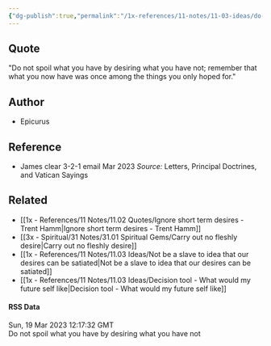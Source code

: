 ```yaml
---
{"dg-publish":true,"permalink":"/1x-references/11-notes/11-03-ideas/do-not-spoil-what-you-have-by-desiring-what-you-have-not-epicurus/","title":"Do not spoil what you have by desiring what you have not - Epicurus","dgShowBacklinks":false}
---
```



## Quote
"Do not spoil what you have by desiring what you have not; remember that what you now have was once among the things you only hoped for."

## Author
- Epicurus

## Reference
- James clear 3-2-1 email Mar 2023
 _Source:_ Letters, Principal Doctrines, and Vatican Sayings
 ​
## Related
- [[1x - References/11 Notes/11.02 Quotes/Ignore short term desires - Trent Hamm\|Ignore short term desires - Trent Hamm]]
- [[3x - Spiritual/31 Notes/31.01 Spiritual Gems/Carry out no fleshly desire\|Carry out no fleshly desire]]
- [[1x - References/11 Notes/11.03 Ideas/Not be a slave to idea that our desires can be satiated\|Not be a slave to idea that our desires can be satiated]]
- [[1x - References/11 Notes/11.03 Ideas/Decision tool - What would my future self like\|Decision tool - What would my future self like]]


#### RSS Data
<div class='date'>Sun, 19 Mar 2023 12:17:32 GMT</div>
<div class='description'> Do not spoil what you have by desiring what you have not</div>

